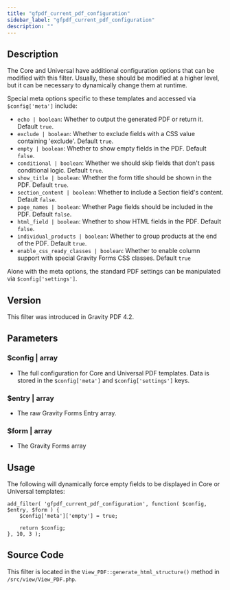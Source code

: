 ```yaml
---
title: "gfpdf_current_pdf_configuration"
sidebar_label: "gfpdf_current_pdf_configuration"
description: ""
---
```


## Description 

The Core and Universal have additional configuration options that can be modified with this filter. Usually, these should be modified at a higher level, but it can be necessary to dynamically change them at runtime. 

Special meta options specific to these templates and accessed via `$config['meta']` include:

* `echo | boolean`: Whether to output the generated PDF or return it. Default `true`.
* `exclude | boolean`: Whether to exclude fields with a CSS value containing 'exclude'. Default `true`.
* `empty | boolean`: Whether to show empty fields in the PDF. Default `false`.
* `conditional | boolean`: Whether we should skip fields that don't pass conditional logic. Default `true`.
* `show_title | boolean`: Whether the form title should be shown in the PDF. Default `true`.
* `section_content | boolean`: Whether to include a Section field's content. Default `false`.
* `page_names | boolean`: Whether Page fields should be included in the PDF. Default `false`.
* `html_field | boolean`: Whether to show HTML fields in the PDF. Default `false`.
* `individual_products | boolean`: Whether to group products at the end of the PDF. Default `true`.
* `enable_css_ready_classes | boolean`: Whether to enable column support with special Gravity Forms CSS classes. Default `true`

Alone with the meta options, the standard PDF settings can be manipulated via `$config['settings']`.

## Version 

This filter was introduced in Gravity PDF 4.2.

## Parameters 

### $config | array
*  The full configuration for Core and Universal PDF templates. Data is stored in the `$config['meta']` and `$config['settings']` keys.

### $entry | array
*  The raw Gravity Forms Entry array.

### $form | array
*  The Gravity Forms array

## Usage 

The following will dynamically force empty fields to be displayed in Core or Universal templates:

```
add_filter( 'gfpdf_current_pdf_configuration', function( $config, $entry, $form ) {
	$config['meta']['empty'] = true;

	return $config;
}, 10, 3 );
```

## Source Code 

This filter is located in the `View_PDF::generate_html_structure()` method in `/src/view/View_PDF.php`.